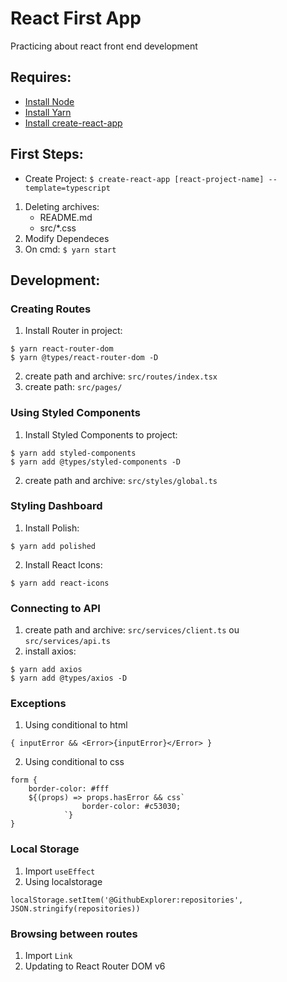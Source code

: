 # React First App

Practicing about react front end development

## Requires:
* [Install Node](https://nodejs.org/)
* [Install Yarn](https://classic.yarnpkg.com/lang/en/docs/install/#windows-stable)
* [Install create-react-app](https://create-react-app.dev/docs/getting-started/)

## First Steps:

* Create Project: ``$ create-react-app [react-project-name] --template=typescript``
1. Deleting archives:
    - README.md
    - src/*.css
2. Modify Dependeces
3. On cmd: ``$ yarn start``

## Development:

### Creating Routes

1. Install Router in project:
```
$ yarn react-router-dom
$ yarn @types/react-router-dom -D
```
2. create path and archive: `src/routes/index.tsx`
3. create path: `src/pages/`

### Using Styled Components
1. Install Styled Components to project:
```
$ yarn add styled-components
$ yarn add @types/styled-components -D
```
2. create path and archive: `src/styles/global.ts`

### Styling Dashboard
1. Install Polish:
```
$ yarn add polished
```
2. Install React Icons: 
```
$ yarn add react-icons
```

### Connecting to API
1. create path and archive: `src/services/client.ts` ou `src/services/api.ts`
2. install axios:

```
$ yarn add axios
$ yarn add @types/axios -D
```

### Exceptions
1. Using conditional to html
```
{ inputError && <Error>{inputError}</Error> }
```

2. Using conditional to css
```
form {
    border-color: #fff
    ${(props) => props.hasError && css`
                border-color: #c53030;
            `}
}
```

### Local Storage
1. Import `useEffect`
2. Using localstorage
```
localStorage.setItem('@GithubExplorer:repositories', JSON.stringify(repositories))
```

### Browsing between routes
1. Import `Link`
2. Updating to React Router DOM v6